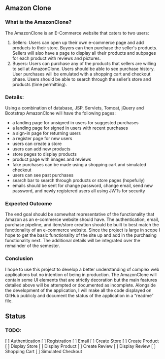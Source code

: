 ## Amazon Clone

### What is the AmazonClone?

The AmazonClone is an E-Commerce website that caters to two users:
1. Sellers: Users can open up their own e-commerce page and add products to their store. Buyers can then purchase the seller's products. Sellers will also have a page to display all their products and subpages for each product with reviews and pictures.
2. Buyers: Users can purchase any of the products that sellers are willing to sell at AmazonClone. Users should be able to see purchase history. User purchases will be emulated with a shopping cart and checkout phase. Users should be able to search through the seller’s store and products (time permitting).

### Details:

Using a combination of database, JSP, Servlets, Tomcat, jQuery and Bootstrap AmazonClone will have the following pages:
- a landing page for unsigned in users for suggested purchases
- a landing page for signed in users with recent purchases
- a sign-in page for returning users
- a register page for new users
- users can create a store
- users can add new products
- store pages to display products
- product page with images and reviews
- fake purchases can be made using a shopping cart and simulated checkout
- users can see past purchases
- search bar to search through products or store pages (hopefully)
- emails should be sent for change password, change email, send new password, and newly registered users all using JWTs for security

### Expected Outcome

The end goal should be somewhat representative of the functionality that Amazon as an e-commerce website should have. The authentication, email, purchase pipeline, and item/store creation should be built to best match the functionality of an e-commerce website. Since the project is large in scope I hope to get the basic functionality of the site up and add in the purchasing functionality next. The additional details will be integrated over the remainder of the semester.

### Conclusion

I hope to use this project to develop a better understanding of complex web applications but no intention of being in production. The AmazonClone will contain some UI elements that are strictly decoration but the main features detailed above will be attempted or documented as incomplete. Alongside the development of the application, I will make all the code displayed on GitHub publicly and document the status of the application in a “readme” file.

## Status

### TODO:

[ ] Authentication
[ ] Registration
[ ] Email
[ ] Create Store
[ ] Create Product
[ ] Display Store
[ ] Display Product
[ ] Create Review
[ ] Display Review
[ ] Shopping Cart
[ ] Simulated Checkout